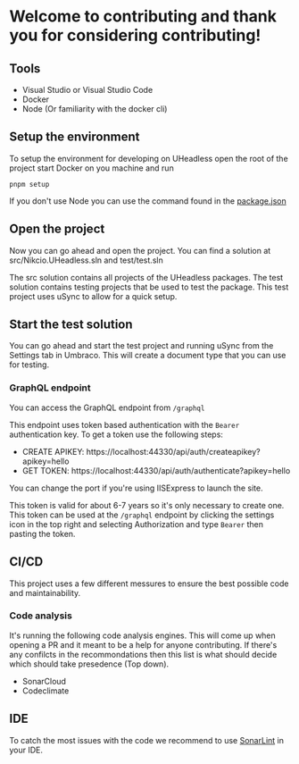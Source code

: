 # Welcome to contributing and thank you for considering contributing!

## Tools

* Visual Studio or Visual Studio Code
* Docker
* Node (Or familiarity with the docker cli)

## Setup the environment

To setup the environment for developing on UHeadless open the root of the project start Docker on you machine and run
```
pnpm setup
```

If you don't use Node you can use the command found in the [package.json](package.json)

## Open the project

Now you can go ahead and open the project. You can find a solution at src/Nikcio.UHeadless.sln and test/test.sln

The src solution contains all projects of the UHeadless packages. The test solution contains testing projects that be used to test the package. This test project uses uSync to allow for a quick setup.

## Start the test solution

You can go ahead and start the test project and running uSync from the Settings tab in Umbraco. This will create a document type that you can use for testing.

### GraphQL endpoint

You can access the GraphQL endpoint from `/graphql`

This endpoint uses token based authentication with the `Bearer` authentication key. To get a token use the following steps:

* CREATE APIKEY: https://localhost:44330/api/auth/createapikey?apikey=hello
* GET TOKEN: https://localhost:44330/api/auth/authenticate?apikey=hello

You can change the port if you're using IISExpress to launch the site.

This token is valid for about 6-7 years so it's only necessary to create one. This token can be used at the `/graphql` endpoint by clicking the settings icon in the top right and selecting Authorization and type `Bearer` then pasting the token.

## CI/CD

This project uses a few different messures to ensure the best possible code and maintainability.

### Code analysis

It's running the following code analysis engines. This will come up when opening a PR and it meant to be a help for anyone contributing. If there's any confilcts in the recommondations then this list is what should decide which should take presedence (Top down).

* SonarCloud
* Codeclimate

## IDE

To catch the most issues with the code we recommend to use [SonarLint](https://www.sonarlint.org/) in your IDE.